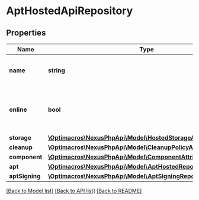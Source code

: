 # AptHostedApiRepository

## Properties
Name | Type | Description | Notes
------------ | ------------- | ------------- | -------------
**name** | **string** | A unique identifier for this repository | [optional] 
**online** | **bool** | Whether this repository accepts incoming requests | 
**storage** | [**\Optimacros\NexusPhpApi\Model\HostedStorageAttributes**](HostedStorageAttributes.md) |  | 
**cleanup** | [**\Optimacros\NexusPhpApi\Model\CleanupPolicyAttributes**](CleanupPolicyAttributes.md) |  | [optional] 
**component** | [**\Optimacros\NexusPhpApi\Model\ComponentAttributes**](ComponentAttributes.md) |  | [optional] 
**apt** | [**\Optimacros\NexusPhpApi\Model\AptHostedRepositoriesAttributes**](AptHostedRepositoriesAttributes.md) |  | 
**aptSigning** | [**\Optimacros\NexusPhpApi\Model\AptSigningRepositoriesAttributes**](AptSigningRepositoriesAttributes.md) |  | 

[[Back to Model list]](../README.md#documentation-for-models) [[Back to API list]](../README.md#documentation-for-api-endpoints) [[Back to README]](../README.md)


